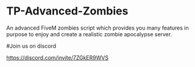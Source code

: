 # TP-Advanced-Zombies
An advanced FiveM zombies script which provides you many features in purpose to enjoy and create a realistic zombie apocalypse server.

#Join us on discord

https://discord.com/invite/7ZGkER9WVS
